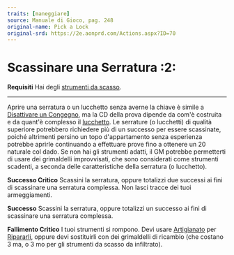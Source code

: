 ```yaml
---
traits: [maneggiare]
source: Manuale di Gioco, pag. 248
original-name: Pick a Lock
original-srd: https://2e.aonprd.com/Actions.aspx?ID=70
---
```


# Scassinare una Serratura :2:

**Requisiti** Hai degli
[strumenti da scasso](/equipaggiamento/equipaggiamenti-da-avventura/strumenti-da-scasso).

---

Aprire una serratura o un lucchetto senza averne la chiave è simile a
[Disattivare un Congegno](/azioni/abilita/disattivare-un-congegno), ma la CD
della prova dipende da com'è costruita e da quant'è complesso il
[lucchetto](/equipaggiamento/equipaggiamenti-da-avventura/lucchetto). Le
serrature (o lucchetti) di qualità superiore potrebbero richiedere più di un
successo per essere scassinate, poiché altrimenti persino un topo d'appartamento
senza esperienza potrebbe aprirle continuando a effettuare prove fino a ottenere
un 20 naturale col dado. Se non hai gli strumenti adatti, il GM potrebbe
permetterti di usare dei grimaldelli improvvisati, che sono considerati come
strumenti scadenti, a seconda delle caratteristiche della serratura (o
lucchetto).

**Successo Critico** Scassini la serratura, oppure totalizzi due successi ai
fini di scassinare una serratura complessa. Non lasci tracce dei tuoi
armeggiamenti.

**Successo** Scassini la serratura, oppure totalizzi un successo ai fini di
scassinare una serratura complessa.

**Fallimento Critico** I tuoi strumenti si rompono. Devi usare
[Artigianato](/abilita/artigianato) per [Ripararli](/azioni/abilita/riparare),
oppure devi sostituirli con dei grimaldelli di ricambio (che costano 3 ma, o 3
mo per gli strumenti da scasso da infiltrato).
